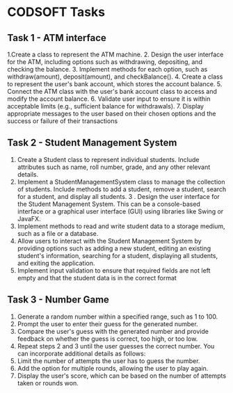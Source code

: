 # CODSOFT Tasks

## Task 1 - ATM interface
1.Create a class to represent the ATM machine.
2. Design the user interface for the ATM, including options such as withdrawing, depositing, and checking the balance.
3. Implement methods for each option, such as withdraw(amount), deposit(amount), and checkBalance().
4. Create a class to represent the user's bank account, which stores the account balance.
5. Connect the ATM class with the user's bank account class to access and modify the account balance.
6. Validate user input to ensure it is within acceptable limits (e.g., sufficient balance for withdrawals).
7. Display appropriate messages to the user based on their chosen options and the success or failure of their transactions

## Task 2 - Student Management System
1. Create a Student class to represent individual students. Include attributes such as name, roll number, grade, and any other relevant details.
2. Implement a StudentManagementSystem class to manage the collection of students. Include methods to add a student, remove a student, search for a student, and display all students.
3 . Design the user interface for the Student Management System. This can be a console-based interface or a graphical user interface (GUI) using libraries like Swing or JavaFX.
4. Implement methods to read and write student data to a storage medium, such as a file or a database.
5. Allow users to interact with the Student Management System by providing options such as adding a new student, editing an existing student's information, searching for a student, displaying all students, and exiting the application.
6. Implement input validation to ensure that required fields are not left empty and that the student data is in the correct format

## Task 3 - Number Game
1. Generate a random number within a specified range, such as 1 to 100.
2. Prompt the user to enter their guess for the generated number.
3. Compare the user's guess with the generated number and provide feedback on whether the guess is correct, too high, or too low.
4. Repeat steps 2 and 3 until the user guesses the correct number. You can incorporate additional details as follows:
5. Limit the number of attempts the user has to guess the number.
6. Add the option for multiple rounds, allowing the user to play again.
7. Display the user's score, which can be based on the number of attempts taken or rounds won.
